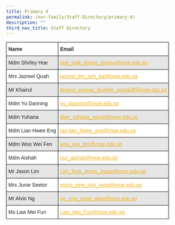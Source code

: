 ```yaml
---
title: Primary 4
permalink: /our-family/Staff-Directory/primary-4/
description: ""
third_nav_title: Staff Directory
---
```



<style type="text/css">
.tg  {border-collapse:collapse;border-spacing:0;}
.tg td{border-color:black;border-style:solid;border-width:1px;font-family:Arial, sans-serif;font-size:14px;
  overflow:hidden;padding:10px 5px;word-break:normal;}
.tg th{border-color:black;border-style:solid;border-width:1px;font-family:Arial, sans-serif;font-size:14px;
  font-weight:normal;overflow:hidden;padding:10px 5px;word-break:normal;}
.tg .tg-l2bf{background-color:#FFF;color:#222;font-weight:bold;text-align:left;vertical-align:top}
.tg .tg-h5mn{background-color:#E6E6E6;color:#222;text-align:left;vertical-align:middle}
.tg .tg-y5j8{background-color:#FFF;color:#F1AE16;text-align:left;text-decoration:underline;vertical-align:top}
.tg .tg-al0j{background-color:#E6E6E6;color:#F1AE16;text-align:left;text-decoration:underline;vertical-align:top}
.tg .tg-1ppo{background-color:#FFF;color:#222;text-align:left;vertical-align:middle}
</style>
<table class="tg">
<thead>
  <tr>
    <th class="tg-l2bf"><span style="font-weight:bold">Name</span></th>
    <th class="tg-l2bf"><span style="font-weight:bold">Email</span></th>
  </tr>
</thead>
<tbody>
  <tr>
    <td class="tg-h5mn">Mdm Shirley Hoe</td>
    <td class="tg-al0j"><a href="mailto:hoe_siok_cheng_shirley@moe.edu.sg"><span style="text-decoration:underline;color:#F1AE16;background-color:transparent">hoe_siok_cheng_shirley@moe.edu.sg</span></a></td>
  </tr>
  <tr>
    <td class="tg-1ppo">Mrs Jazreel Quah</td>
    <td class="tg-y5j8"><a href="mailto:jazreel_lim_seh_kai@moe.edu.sg"><span style="text-decoration:underline;color:#F1AE16;background-color:transparent">jazreel_lim_seh_kai@moe.edu.sg</span></a></td>
  </tr>
  <tr>
    <td class="tg-h5mn">Mr Khairul</td>
    <td class="tg-al0j"><a href="mailto:khairul_annuar_ibrahim_alsagoff@moe.edu.sg"><span style="text-decoration:underline;color:#F1AE16;background-color:transparent">khairul_annuar_ibrahim_alsagoff@moe.edu.sg</span></a></td>
  </tr>
  <tr>
    <td class="tg-1ppo">Mdm Yu Danning</td>
    <td class="tg-y5j8"><a href="mailto:yu_danning@moe.edu.sg"><span style="text-decoration:underline;color:#F1AE16;background-color:transparent">yu_danning@moe.edu.sg</span></a></td>
  </tr>
  <tr>
    <td class="tg-h5mn">Mdm Yuhana</td>
    <td class="tg-al0j"><a href="mailto:dian_yuhana_sayuti@moe.edu.sg"><span style="text-decoration:underline;color:#F1AE16;background-color:transparent">dian_yuhana_sayuti@moe.edu.sg</span></a></td>
  </tr>
  <tr>
    <td class="tg-1ppo">Mdm Lian Hwee Eng</td>
    <td class="tg-y5j8"><a href="mailto:tan-lian_hwee_eng@moe.edu.sg"><span style="text-decoration:underline;color:#F1AE16;background-color:transparent">tan-lian_hwee_eng@moe.edu.sg</span></a></td>
  </tr>
  <tr>
    <td class="tg-h5mn">Mdm Woo Wei Fen</td>
    <td class="tg-al0j"><a href="mailto:woo_wei_fen@moe.edu.sg"><span style="text-decoration:underline;color:#F1AE16;background-color:transparent">woo_wei_fen@moe.edu.sg</span></a></td>
  </tr>
  <tr>
    <td class="tg-1ppo">Mdm Aishah</td>
    <td class="tg-y5j8"><a href="mailto:nur_aishah@moe.edu.sg"><span style="text-decoration:underline;color:#F1AE16;background-color:transparent">nur_aishah@moe.edu.sg</span></a></td>
  </tr>
  <tr>
    <td class="tg-h5mn">Mr Jason Lim</td>
    <td class="tg-al0j"><a href="mailto:Lim_Teck_Heen_Jason@moe.edu.sg"><span style="text-decoration:underline;color:#F1AE16;background-color:transparent">Lim_Teck_Heen_Jason@moe.edu.sg</span></a></td>
  </tr>
  <tr>
    <td class="tg-1ppo">Mrs Junie Seetor</td>
    <td class="tg-y5j8"><a href="mailto:wong_xing_min_junie@moe.edu.sg"><span style="text-decoration:underline;color:#F1AE16;background-color:transparent">wong_xing_min_junie@moe.edu.sg</span></a></td>
  </tr>
  <tr>
    <td class="tg-h5mn">Mr Alvin Ng</td>
    <td class="tg-al0j"><a href="mailto:ng_eng_seng_alvin@moe.edu.sg"><span style="text-decoration:underline;color:#F1AE16;background-color:transparent">ng_eng_seng_alvin@moe.edu.sg</span></a></td>
  </tr>
  <tr>
    <td class="tg-1ppo">Ms Law Mei Fun</td>
    <td class="tg-y5j8"><a href="mailto:Law_Mei_Fun@moe.edu.sg"><span style="text-decoration:underline;color:#F1AE16;background-color:transparent">Law_Mei_Fun@moe.edu.sg</span></a></td>
  </tr>
</tbody>
</table>